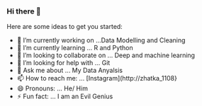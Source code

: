 ### Hi there 👋

Here are some ideas to get you started:

- 🔭 I’m currently working on ...Data Modelling and Cleaning
- 🌱 I’m currently learning ... R and Python
- 👯 I’m looking to collaborate on ... Deep and machine learning
- 🤔 I’m looking for help with ... Git
- 💬 Ask me about ... My Data Anyalsis
- 📫 How to reach me: ... [Instagram](http://zhatka_1108}
- 😄 Pronouns: ... He/ Him
- ⚡ Fun fact: ... I am an Evil Genius
